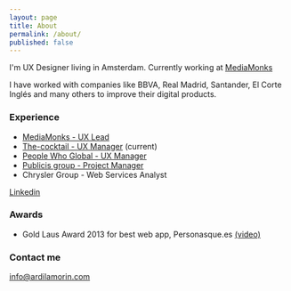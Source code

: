 ```yaml
---
layout: page
title: About
permalink: /about/  
published: false
---
```


I'm UX Designer living in Amsterdam. Currently working at [MediaMonks](https://www.mediamonks.com "MediaMonks")

I have worked with companies like BBVA, Real Madrid, Santander, El Corte Inglés and many others to improve their digital products.

### Experience

- [MediaMonks - UX Lead](https://www.mediamonks.com "MediaMonks")
- [The-cocktail - UX Manager](https://the-cocktail.com/en "The-cocktail") (current)
- [People Who Global - UX Manager ](https://www.peoplewhoglobal.com)
- [Publicis group - Project Manager](http://www.publicis.es)
- Chrysler Group - Web Services Analyst

[Linkedin](https://www.linkedin.com/in/ardilamorin/ "Linkedin profile")

### Awards

- Gold Laus Award 2013 for best web app, Personasque.es [(video)](https://youtu.be/ay86Yzjgtqg?list=LLjZ11Zg2k39RqPiDGTpowbA)

### Contact me

[info@ardilamorin.com](mailto:info@ardilamorin.com)
